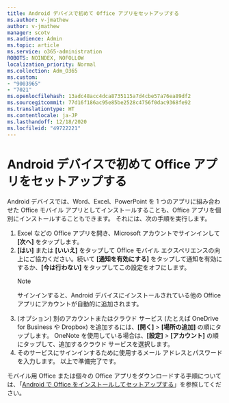 ```yaml
---
title: Android デバイスで初めて Office アプリをセットアップする
ms.author: v-jmathew
author: v-jmathew
manager: scotv
ms.audience: Admin
ms.topic: article
ms.service: o365-administration
ROBOTS: NOINDEX, NOFOLLOW
localization_priority: Normal
ms.collection: Adm_O365
ms.custom:
- "9003965"
- "7021"
ms.openlocfilehash: 13adc48acc4dca8735115a7d4cbe57a76ea89df2
ms.sourcegitcommit: 77d16f186ac95e85be2528c4756f0dac9368fe92
ms.translationtype: HT
ms.contentlocale: ja-JP
ms.lasthandoff: 12/18/2020
ms.locfileid: "49722221"
---
```

# <a name="set-up-office-apps-for-the-first-time-on-an-android-device"></a>Android デバイスで初めて Office アプリをセットアップする

Android デバイスでは、Word、Excel、PowerPoint を 1 つのアプリに組み合わせた Office モバイル アプリとしてインストールすることも、Office アプリを個別にインストールすることもできます。 それには、次の手順を実行します。

1. Excel などの Office アプリを開き、Microsoft アカウントでサインインして **[次へ]** をタップします。
2. **[はい]** または **[いいえ]** をタップして Office モバイル エクスペリエンスの向上にご協力ください。続いて **[通知を有効にする]** をタップして通知を有効にするか、**[今は行わない]** をタップしてこの設定をオフにします。
    > [!NOTE]
    > サインインすると、Android デバイスにインストールされている他の Office アプリにアカウントが自動的に追加されます。
3. (オプション) 別のアカウントまたはクラウド サービス (たとえば OneDrive for Business や Dropbox) を追加するには、**[開く]** > **[場所の追加]** の順にタップします。 OneNote を使用している場合は、**[設定]** > **[アカウント]** の順にタップして、追加するクラウド サービスを選択します。
4. そのサービスにサインインするために使用するメール アドレスとパスワードを入力します。 以上で準備完了です。

モバイル用 Office または個々の Office アプリをダウンロードする手順については、「[Android で Office をインストールしてセットアップする](https://go.microsoft.com/fwlink/?linkid=2135287)」を参照してください。
